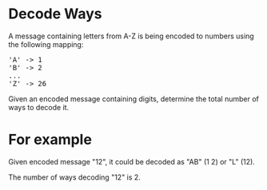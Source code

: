 # Decode Ways 
A message containing letters from A-Z is being encoded to numbers using the
following mapping:
<pre>
'A' -> 1
'B' -> 2
...
'Z' -> 26
</pre>
Given an encoded message containing digits, determine the total number of ways
to decode it.

# For example
Given encoded message "12", it could be decoded as "AB" (1 2) or "L" (12).

The number of ways decoding "12" is 2.

